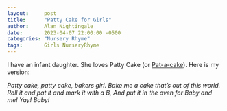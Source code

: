 ```yaml
---
layout:     post
title:      "Patty Cake for Girls"
author:     Alan Nightingale
date:       2023-04-07 22:00:00 -0500
categories: "Nursery Rhyme"
tags:       Girls NurseryRhyme
---
```


I have an infant daughter. She loves Patty Cake (or [Pat-a-cake](https://en.wikipedia.org/wiki/Pat-a-cake,_pat-a-cake,_baker%27s_man)). Here is my version:

*Patty cake, patty cake, bakers girl.*
*Bake me a cake that’s out of this world.*
*Roll it and pat it and mark it with a B,*
*And put it in the oven for Baby and me!*
*Yay! Baby!*
